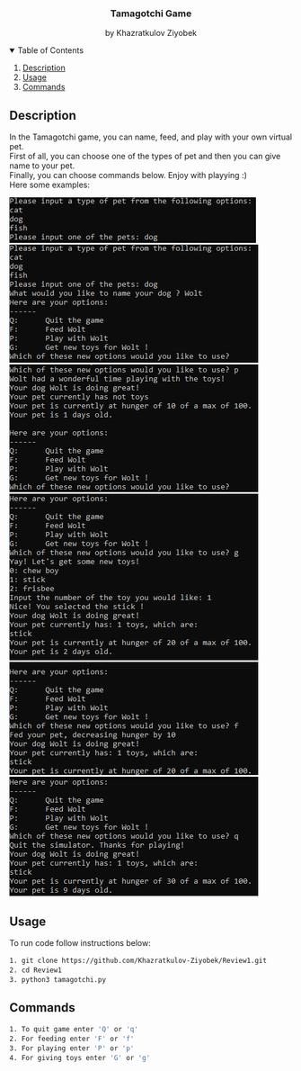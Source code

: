 <h3 align="center">Tamagotchi Game</h3>

<p align="center">
    by Khazratkulov Ziyobek
    <br />
</p>

<!-- TABLE OF CONTENTS -->
<details open="open">
  <summary>Table of Contents</summary>
<ol>
    <li><a href="#description">Description</a></li>
    <li><a href="#usage">Usage</a></li>
    <li><a href="#command">Commands</a></li>
</ol>
</details>


## Description

 In the Tamagotchi game, you can name, feed, and play with your own virtual pet.\
 First of all, you can choose one of the types of pet and then you can give name to your pet.\
 Finally, you can choose commands below. Enjoy with playying :)\
 Here some examples:
 
![picture](images/Screenshot_1.png)
![picture](images/Screenshot_2.png)
![picture](images/Screenshot_3.png)
![picture](images/Screenshot_4.png)
![picture](images/Screenshot_5.png)
![picture](images/Screenshot_6.png)



## Usage

To run code follow instructions below:
```sh
1. git clone https://github.com/Khazratkulov-Ziyobek/Review1.git
2. cd Review1
3. python3 tamagotchi.py
```

## Commands

```sh
1. To quit game enter 'Q' or 'q'
2. For feeding enter 'F' or 'f'
3. For playing enter 'P' or 'p'
4. For giving toys enter 'G' or 'g'
```
